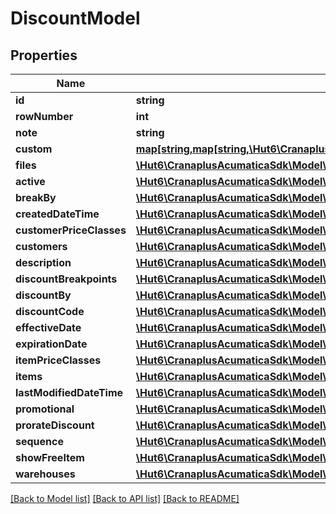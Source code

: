 # DiscountModel

## Properties
Name | Type | Description | Notes
------------ | ------------- | ------------- | -------------
**id** | **string** |  | [optional] 
**rowNumber** | **int** |  | [optional] 
**note** | **string** |  | [optional] 
**custom** | [**map[string,map[string,\Hut6\CranaplusAcumaticaSdk\Model\CustomFieldModel]]**](map.md) |  | [optional] 
**files** | [**\Hut6\CranaplusAcumaticaSdk\Model\FileLinkModel[]**](FileLinkModel.md) |  | [optional] 
**active** | [**\Hut6\CranaplusAcumaticaSdk\Model\BooleanValueModel**](BooleanValueModel.md) |  | [optional] 
**breakBy** | [**\Hut6\CranaplusAcumaticaSdk\Model\StringValueModel**](StringValueModel.md) |  | [optional] 
**createdDateTime** | [**\Hut6\CranaplusAcumaticaSdk\Model\DateTimeValueModel**](DateTimeValueModel.md) |  | [optional] 
**customerPriceClasses** | [**\Hut6\CranaplusAcumaticaSdk\Model\DiscountCustomerPriceClassesDetailModel[]**](DiscountCustomerPriceClassesDetailModel.md) |  | [optional] 
**customers** | [**\Hut6\CranaplusAcumaticaSdk\Model\DiscountCustomerDetailModel[]**](DiscountCustomerDetailModel.md) |  | [optional] 
**description** | [**\Hut6\CranaplusAcumaticaSdk\Model\StringValueModel**](StringValueModel.md) |  | [optional] 
**discountBreakpoints** | [**\Hut6\CranaplusAcumaticaSdk\Model\DiscountBreakpointDetailModel[]**](DiscountBreakpointDetailModel.md) |  | [optional] 
**discountBy** | [**\Hut6\CranaplusAcumaticaSdk\Model\StringValueModel**](StringValueModel.md) |  | [optional] 
**discountCode** | [**\Hut6\CranaplusAcumaticaSdk\Model\StringValueModel**](StringValueModel.md) |  | [optional] 
**effectiveDate** | [**\Hut6\CranaplusAcumaticaSdk\Model\DateTimeValueModel**](DateTimeValueModel.md) |  | [optional] 
**expirationDate** | [**\Hut6\CranaplusAcumaticaSdk\Model\DateTimeValueModel**](DateTimeValueModel.md) |  | [optional] 
**itemPriceClasses** | [**\Hut6\CranaplusAcumaticaSdk\Model\DiscountItemPriceClassesDetailModel[]**](DiscountItemPriceClassesDetailModel.md) |  | [optional] 
**items** | [**\Hut6\CranaplusAcumaticaSdk\Model\DiscountItemDetailModel[]**](DiscountItemDetailModel.md) |  | [optional] 
**lastModifiedDateTime** | [**\Hut6\CranaplusAcumaticaSdk\Model\DateTimeValueModel**](DateTimeValueModel.md) |  | [optional] 
**promotional** | [**\Hut6\CranaplusAcumaticaSdk\Model\BooleanValueModel**](BooleanValueModel.md) |  | [optional] 
**prorateDiscount** | [**\Hut6\CranaplusAcumaticaSdk\Model\BooleanValueModel**](BooleanValueModel.md) |  | [optional] 
**sequence** | [**\Hut6\CranaplusAcumaticaSdk\Model\StringValueModel**](StringValueModel.md) |  | [optional] 
**showFreeItem** | [**\Hut6\CranaplusAcumaticaSdk\Model\BooleanValueModel**](BooleanValueModel.md) |  | [optional] 
**warehouses** | [**\Hut6\CranaplusAcumaticaSdk\Model\DiscountWarehouseDetailModel[]**](DiscountWarehouseDetailModel.md) |  | [optional] 

[[Back to Model list]](../README.md#documentation-for-models) [[Back to API list]](../README.md#documentation-for-api-endpoints) [[Back to README]](../README.md)


